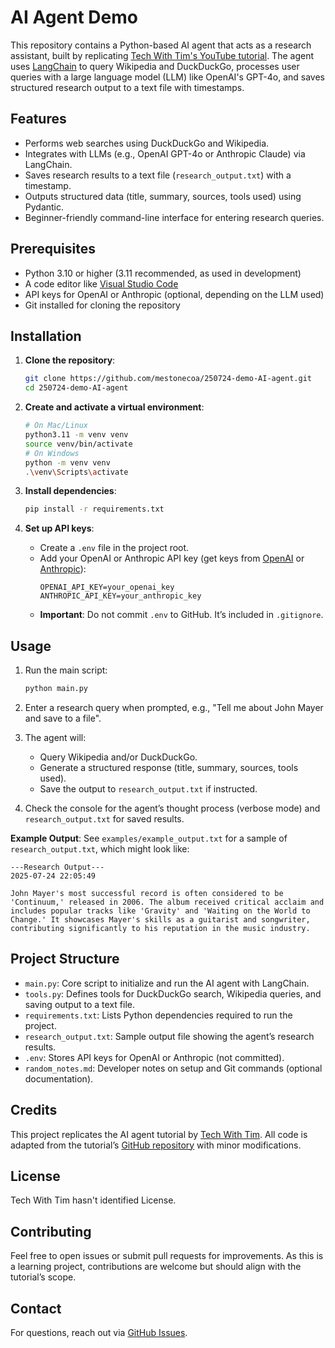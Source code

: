 # AI Agent Demo
This repository contains a Python-based AI agent that acts as a research assistant, built by replicating [Tech With Tim's YouTube tutorial](https://www.youtube.com/watch?v=bTMPwUgLZf0). The agent uses [LangChain](https://www.langchain.com/) to query Wikipedia and DuckDuckGo, processes user queries with a large language model (LLM) like OpenAI's GPT-4o, and saves structured research output to a text file with timestamps.

## Features
- Performs web searches using DuckDuckGo and Wikipedia.
- Integrates with LLMs (e.g., OpenAI GPT-4o or Anthropic Claude) via LangChain.
- Saves research results to a text file (`research_output.txt`) with a timestamp.
- Outputs structured data (title, summary, sources, tools used) using Pydantic.
- Beginner-friendly command-line interface for entering research queries.

## Prerequisites
- Python 3.10 or higher (3.11 recommended, as used in development)
- A code editor like [Visual Studio Code](https://code.visualstudio.com/)
- API keys for OpenAI or Anthropic (optional, depending on the LLM used)
- Git installed for cloning the repository

## Installation
1. **Clone the repository**:
   ```bash
   git clone https://github.com/mestonecoa/250724-demo-AI-agent.git
   cd 250724-demo-AI-agent
   ```

2. **Create and activate a virtual environment**:
   ```bash
   # On Mac/Linux
   python3.11 -m venv venv
   source venv/bin/activate
   # On Windows
   python -m venv venv
   .\venv\Scripts\activate
   ```

3. **Install dependencies**:
   ```bash
   pip install -r requirements.txt
   ```

4. **Set up API keys**:
   - Create a `.env` file in the project root.
   - Add your OpenAI or Anthropic API key (get keys from [OpenAI](https://platform.openai.com/api-keys) or [Anthropic](https://console.anthropic.com/settings/keys)):
     ```env
     OPENAI_API_KEY=your_openai_key
     ANTHROPIC_API_KEY=your_anthropic_key
     ```
   - **Important**: Do not commit `.env` to GitHub. It’s included in `.gitignore`.

## Usage
1. Run the main script:
   ```bash
   python main.py
   ```

2. Enter a research query when prompted, e.g., "Tell me about John Mayer and save to a file".
3. The agent will:
   - Query Wikipedia and/or DuckDuckGo.
   - Generate a structured response (title, summary, sources, tools used).
   - Save the output to `research_output.txt` if instructed.
4. Check the console for the agent’s thought process (verbose mode) and `research_output.txt` for saved results.

**Example Output**:
See `examples/example_output.txt` for a sample of `research_output.txt`, which might look like:
```
---Research Output---
2025-07-24 22:05:49

John Mayer's most successful record is often considered to be 'Continuum,' released in 2006. The album received critical acclaim and includes popular tracks like 'Gravity' and 'Waiting on the World to Change.' It showcases Mayer's skills as a guitarist and songwriter, contributing significantly to his reputation in the music industry.
```

## Project Structure
- `main.py`: Core script to initialize and run the AI agent with LangChain.
- `tools.py`: Defines tools for DuckDuckGo search, Wikipedia queries, and saving output to a text file.
- `requirements.txt`: Lists Python dependencies required to run the project.
- `research_output.txt`: Sample output file showing the agent’s research results.
- `.env`: Stores API keys for OpenAI or Anthropic (not committed).
- `random_notes.md`: Developer notes on setup and Git commands (optional documentation).

## Credits
This project replicates the AI agent tutorial by [Tech With Tim](https://www.youtube.com/watch?v=bTMPwUgLZf0). All code is adapted from the tutorial’s [GitHub repository](https://github.com/techwithtim/PythonAIAgentFromScratch) with minor modifications.

## License
Tech With Tim hasn't identified License.

## Contributing
Feel free to open issues or submit pull requests for improvements. As this is a learning project, contributions are welcome but should align with the tutorial’s scope.

## Contact
For questions, reach out via [GitHub Issues](https://github.com/mestonecoa/250724-demo-AI-agent/issues).
